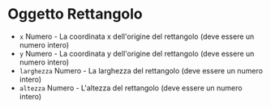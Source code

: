 # Oggetto Rettangolo

* `x` Numero - La coordinata x dell'origine del rettangolo (deve essere un numero intero)
* `y` Numero - La coordinata y dell'origine del rettangolo (deve essere un numero intero)
* `larghezza` Numero - La larghezza del rettangolo (deve essere un numero intero)
* `altezza` Numero - L'altezza del rettangolo (deve essere un numero intero)